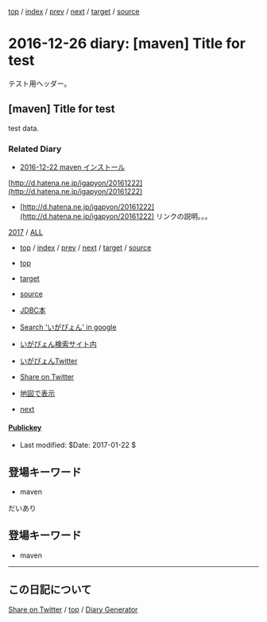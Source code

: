[top](../index.html) 
 / [index](index.html) 
 / [prev](../2017/ig170101.html) 
 / [next](ig161227.html) 
 / [target](https://igapyon.github.io/diary/hatena/ig161226.html) 
 / [source](https://github.com/igapyon/diary/blob/gh-pages/hatena/ig161226.src.md) 

2016-12-26 diary: [maven] Title for test
=====================================================================================================
テスト用ヘッダー。

## [maven] Title for test

test data.


### Related Diary


* [2016-12-22 maven インストール](https://igapyon.github.io/diary/2016/ig161222.html)

[http://d.hatena.ne.jp/igapyon/20161222](http://d.hatena.ne.jp/igapyon/20161222)

* [http://d.hatena.ne.jp/igapyon/20161222](http://d.hatena.ne.jp/igapyon/20161222) リンクの説明。。。


[2017](../2017/index.html)
/ [ALL](../idxall.html)


* [top](../index.html) 
 / [index](index.html) 
 / [prev](../2017/ig170101.html) 
 / [next](ig161227.html) 
 / [target](https://igapyon.github.io/diary/hatena/ig161226.html) 
 / [source](https://github.com/igapyon/diary/blob/gh-pages/hatena/ig161226.src.md)
* [top](../index.html)
* [target](https://igapyon.github.io/diary/hatena/ig161226.html)
* [source](https://github.com/igapyon/diary/blob/gh-pages/hatena/ig161226.src.md)
* [JDBC本](https://www.amazon.co.jp/exec/obidos/ASIN/4839913935/igapyondiary-22)
* [Search 'いがぴょん' in google](https://www.google.co.jp/#pws=0&q=%E3%81%84%E3%81%8C%E3%81%B4%E3%82%87%E3%82%93)
* [いがぴょん検索サイト内](https://www.google.co.jp/#pws=0&q=site:https%3A%2F%2Figapyon.github.io%2Fdiary%2F+%E3%81%84%E3%81%8C%E3%81%B4%E3%82%87%E3%82%93)
* [いがぴょんTwitter](https://twitter.com/search?q=%23%E4%BC%8A%E8%B3%80%E6%95%8F%E6%A8%B9)
* [Share on Twitter](https://twitter.com/intent/tweet?hashtags=%E3%81%84%E3%81%8C%E3%81%B4%E3%82%87%E3%82%93&text=%5Bmaven%5D+Title+for+test&url=https%3A%2F%2Figapyon.github.io%2Fdiary%2Fhatena%2Fig161226.html)
* [地図で表示](https://openstreetmap.jp/map#zoom=17&lat=35.6722478&lon=139.7214164&layers=00BFF)

* [next](ig161227.html)

#### [Publickey](http://www.publickey1.jp/)





* Last modified: $Date: 2017-01-22 $

## 登場キーワード

* maven



だいあり


## 登場キーワード

* maven

----------------------------------------------------------------------------------------------------

## この日記について

[Share on Twitter](https://twitter.com/intent/tweet?hashtags=igapyon%2Cdiary%2C%E3%81%84%E3%81%8C%E3%81%B4%E3%82%87%E3%82%93%2Cmaven&text=%5Bmaven%5D+Title+for+test&url=https%3A%2F%2Figapyon.github.io%2Fdiary%2Fhatena%2Fig161226.html) / [top](../index.html) / [Diary Generator](https://github.com/igapyon/igapyonv3)
